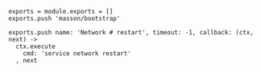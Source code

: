 
    exports = module.exports = []
    exports.push 'masson/bootstrap'

    exports.push name: 'Network # restart', timeout: -1, callback: (ctx, next) ->
      ctx.execute
        cmd: 'service network restart'
      , next
